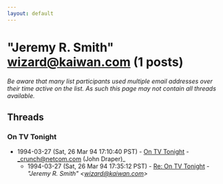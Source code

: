```yaml
---
layout: default
---
```


# "Jeremy R. Smith" <wizard@kaiwan.com> (1 posts)

_Be aware that many list participants used multiple email addresses over their time active on the list. As such this page may not contain all threads available._

## Threads

### On TV Tonight
+ 1994-03-27 (Sat, 26 Mar 94 17:10:40 PST) - [On TV Tonight](/archive/1994/03/b130209f86ff524381dbb1ce464ee3bf6dfb921d4e486c8353c7ad9112cbe318) - _crunch@netcom.com (John Draper)_
  + 1994-03-27 (Sat, 26 Mar 94 17:35:12 PST) - [Re: On TV Tonight](/archive/1994/03/aa8fb33a606ad76206a9d52761f7af39cc7007e57bc56fd28506cdc289f1aaf8) - _"Jeremy R. Smith" \<wizard@kaiwan.com\>_

